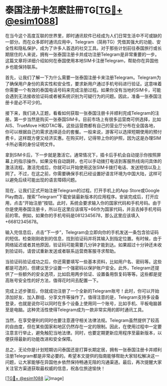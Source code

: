 # 泰国注册卡怎麽註冊TG[[TG💪+ @esim1088](https://t.me/s/esim1088)]

在当今这个高度互联的世界里，即时通讯软件已经成为人们日常生活中不可或缺的一部分。而在众多即时通讯应用中，Telegram（简称TG）凭借其强大的功能、安全性和隐私保护，成为了许多人首选的社交工具。对于那些计划前往泰国旅行或长期居住的人来说，拥有一张泰国注册卡并成功注册Telegram是非常重要的一步。这篇文章将详细介绍如何在泰国使用本地SIM卡注册Telegram，帮助你在异国他乡也能保持联系。

首先，让我们了解一下为什么需要一张泰国注册卡来注册Telegram。Telegram为了确保用户身份的真实性和安全性，要求新用户通过手机号码进行验证。这意味着你需要一个有效的泰国电话号码来完成注册过程。如果你没有当地的SIM卡，可能会遇到无法接收验证码或者被系统识别为可疑行为的问题。因此，准备一张泰国注册卡是必不可少的。

接下来，我们进入正题，看看如何获取一张泰国注册卡并顺利完成Telegram的注册。第一步当然是购买一张泰国SIM卡。目前市场上有很多运营商可供选择，比如AIS、TrueMove H和DTAC等。这些运营商都有自己的营业厅分布在全国各地，你可以根据自己的需求选择适合的套餐。一般来说，游客可以选择短期使用的预付费卡，这样既方便又经济实惠。在购买时，记得带上你的护照，因为这是办理SIM卡所必需的身份证明文件。

拿到SIM卡后，下一步就是激活它。通常情况下，插卡后手机会自动提示你按照屏幕上的指示操作。如果没有自动跳转，也可以手动拨打电话到客服热线询问具体的激活流程。激活完成后，你就可以开始使用这张SIM卡拨打电话、发送短信以及上网了。不过，在这之前，你需要确保手机已经设置好语言环境为中国大陆，这样可以避免后续可能出现的语言障碍问题。

现在，让我们正式开始注册Telegram的过程。打开手机上的App Store或Google Play商店，搜索“Telegram”下载安装最新版本的应用程序。安装完成后，打开应用，点击“开始注册”按钮。此时，系统会要求输入你的国家代码和手机号码。由于你是使用泰国注册卡，所以在这里应该填写+66作为国家代码，并且去掉手机号码前的零。例如，如果你的手机号码是0812345678，那么这里应该填入+66812345678。

输入完信息后，点击“下一步”，Telegram会立即向你的手机发送一条包含验证码的短信。检查刚刚收到的信息，找到验证码并将其输入到指定位置。有时候，由于网络延迟或者其他原因，验证码可能需要几分钟才能到达。如果超过十分钟还未收到验证码，请尝试重新发送或者联系运营商客服寻求帮助。

当验证码验证成功之后，你还需要填写一些基本资料，比如用户名、密码等。这些都是可选的，但建议至少设置一个强密码以保护账户安全。此外，Telegram还提供了一些额外的安全选项，比如启用两步验证、设置备用恢复码等等。这些都是提高账号安全性的好方法，值得花时间去配置一下。

完成上述步骤后，你就成功注册了一个全新的Telegram账号！此时，你可以开始添加好友、加入群组、分享文件等操作了。值得注意的是，Telegram支持多设备登录，也就是说你可以同时在多个设备上使用同一个账号，比如手机、平板电脑甚至是电脑。这种灵活性使得Telegram成为一款非常实用的即时通讯工具。

当然，在享受便利的同时也要注意遵守相关法律法规。Telegram虽然提供了较高的自由度，但在某些国家和地区仍然存在一定的限制。因此，在使用过程中一定要注意言行举止，避免触犯当地法律。同时，也要定期更新应用程序至最新版本，以便获得最新的功能改进和安全保障。

总之，无论你是计划短期访问泰国还是打算长期定居，拥有一张泰国注册卡并顺利注册Telegram都是非常必要的。希望本文提供的指南能够帮助大家轻松解决这一问题，让大家能够在异国他乡依然保持畅通无阻的沟通渠道。最后，再次提醒大家关注官方渠道获取最权威的信息，祝各位旅途愉快！

[[TG💪+ @esim1088](https://t.me/s/esim1088) ![Image](https://i.postimg.cc/4NQfJmqS/Snipaste-2025-05-13-00-14-12.png)]